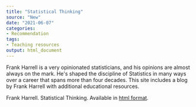 ```yaml
---
title: "Statistical Thinking"
source: "New"
date: "2021-06-07"
categories:
- Recommendation
tags:
- Teaching resources
output: html_document
---
```


Frank Harrell is a very opinionated statisticians, and his opinions are almost always on the mark. He's shaped the discipline of Statistics in many ways over a career that spans more than four decades. This site includes a blog by Frank Harrell with additional educational resources.

<!--more-->

Frank Harrell. Statistical Thinking. Available in [html format][har1].

[har1]: https://www.fharrell.com/
